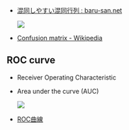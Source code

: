 * [混同しやすい混同行列 : baru-san.net](http://www.baru-san.net/archives/141)

  ![](https://cn.mathworks.com/matlabcentral/mlc-downloads/downloads/submissions/60900/versions/13/screenshot.png)

* [Confusion matrix - Wikipedia](https://en.wikipedia.org/wiki/Confusion_matrix)

## ROC curve
* Receiver Operating Characteristic
* Area under the curve (AUC)

   ![](https://acutecaretesting.org/-/media/acutecaretesting/articles/fig-xiii-roc-curves-for-tests-a-and-b.gif?w=300&h=258&as=1&la=en)

* [ROC曲線](https://oku.edu.mie-u.ac.jp/~okumura/stat/ROC.html)
